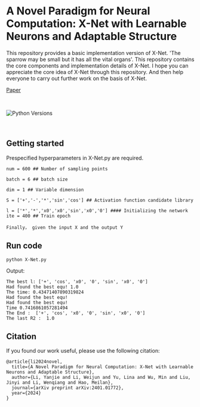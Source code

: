 # A Novel Paradigm for Neural Computation: X-Net with Learnable Neurons and Adaptable Structure

This repository provides a basic implementation version of X-Net. 'The sparrow may be small but it has all the vital organs'. This repository contains the core components and implementation details of X-Net. I hope you can appreciate the core idea of X-Net through this repository. And then help everyone to carry out further work on the basis of X-Net.

[Paper](https://arxiv.org/abs/2401.01772)&nbsp;&nbsp;&nbsp;

<br>

![Python Versions](https://img.shields.io/badge/Python-3.7%20%7C%203.8%20%7C%203.9-blue)

<br>

## Getting started

Prespecified hyperparameters in X-Net.py are required.

```
num = 600 ## Number of sampling points

batch = 6 ## batch size

dim = 1 ## Variable dimension

S = ['+','-','*','sin','cos'] ## Activation function candidate library

l = ['*','*','x0','x0','sin','x0','0'] #### Initializing the network
ite = 400 ## Train epoch

Finally， given the input X and the output Y

```

## Run code
```
python X-Net.py
```

Output:

```
The best l: ['+', 'cos', 'x0', '0', 'sin', 'x0', '0']
Had found the best equ! 1.0
The time: 0.43471407890319824
Had found the best equ!
Had found the best equ!
Time 0.7416861057281494
The End :  ['+', 'cos', 'x0', '0', 'sin', 'x0', '0']
The last R2 :  1.0
```

## Citation

If you found our work useful, please use the following citation:

```
@article{li2024novel,
  title={A Novel Paradigm for Neural Computation: X-Net with Learnable Neurons and Adaptable Structure},
  author={Li, Yanjie and Li, Weijun and Yu, Lina and Wu, Min and Liu, Jinyi and Li, Wenqiang and Hao, Meilan},
  journal={arXiv preprint arXiv:2401.01772},
  year={2024}
}
```
